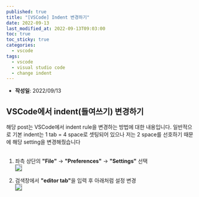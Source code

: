 ```yaml
---
published: true
title: "[VSCode] Indent 변경하기"
date: 2022-09-13
last_modified_at: 2022-09-13T09:03:00
toc: true
toc_sticky: true
categories:
  - vscode
tags:
  - vscode
  - visual studio code
  - change indent
---
```


* <b>작성일</b>: 2022/09/13

## VSCode에서 indent(들여쓰기) 변경하기

해당 post는 VSCode에서 indent rule을 변경하는 방법에 대한 내용입니다. 일반적으로 기본 indent는 1 tab = 4 space로 셋팅되어 있으나 저는 2 space를 선호하기 때문에 해당 setting을 변경해줬습니다 <br><br>

1. 좌측 상단의 <b>"File"</b> -> <b>"Preferences"</b> -> <b>"Settings"</b> 선택<br>
<img src="https://user-images.githubusercontent.com/90759236/189784149-520f6f3d-24e8-4ae1-8e88-6bb5f1292980.png" style="border: 1px solid grey; max-width: 40%; height: auto;"><br>

2. 검색창에서 <b>"editor tab"</b>을 입력 후 아래처럼 설정 변경<br>
<img src="https://user-images.githubusercontent.com/90759236/189784241-1894fe03-72d7-48c8-b4d8-cb6fb8363375.png" style="border: 1px solid grey; max-width: 100%; height: auto;"><br>
